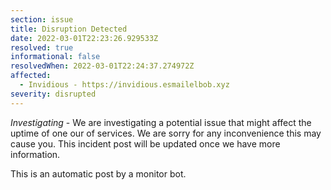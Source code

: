 ```yaml
---
section: issue
title: Disruption Detected
date: 2022-03-01T22:23:26.929533Z
resolved: true
informational: false
resolvedWhen: 2022-03-01T22:24:37.274972Z
affected:
  - Invidious - https://invidious.esmailelbob.xyz
severity: disrupted
---
```

*Investigating* - We are investigating a potential issue that might affect the uptime of one our of services. We are sorry for any inconvenience this may cause you. This incident post will be updated once we have more information.

This is an automatic post by a monitor bot.
        